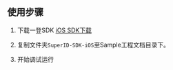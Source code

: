 ## 使用步骤

1. 下载一登SDK [iOS SDK下载](https://github.com/SuperID/superid-ios-sdk/archive/master.zip)

2. 复制文件夹``SuperID-SDK-iOS``至Sample工程文档目录下。
3. 开始调试运行
